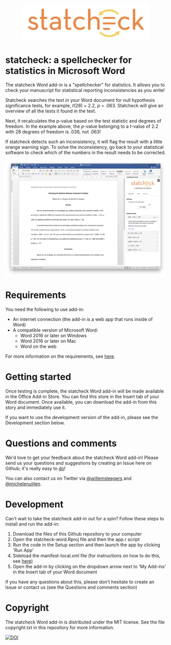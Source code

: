 <p align="center">
  <img width="400px" src="https://github.com/WillemSleegers/statcheck-word/raw/master/www/assets/statcheck.png"</img>
</p>

# statcheck: a spellchecker for statistics in Microsoft Word

The statcheck Word add-in is a "spellchecker" for statistics. It allows you to
check your manuscript for statistical reporting inconsistencies as you write!

Statcheck searches the text in your Word document for null hypothesis
significance tests, for example, _t_(28) = 2.2, _p_ = .063. Statcheck will give
an overview of all the tests it found in the text.

Next, it recalculates the p-value based on the test statistic and degrees of
freedom. In the example above, the _p_-value belonging to a _t_-value of 2.2
with 28 degrees of freedom is .036, not .063!

If statcheck detects such an inconsistency, it will flag the result with a
little orange warning sign. To solve the inconsistency, go back to your
statistical software to check which of the numbers in the result needs to be
corrected.

![statcheck screenshot](https://github.com/WillemSleegers/statcheck-word/raw/master/www/assets/screenshot.png)

# Requirements

You need the following to use add-in:

- An internet connection (the add-in is a web app that runs inside of Word)
- A compatible version of Microsoft Word:
  - Word 2016 or later on Windows
  - Word 2016 or later on Mac
  - Word on the web

For more information on the requirements, see [here](https://docs.microsoft.com/en-us/office/dev/add-ins/concepts/requirements-for-running-office-add-ins).

# Getting started

Once testing is complete, the statcheck Word add-in will be made available in
the Office Add-in Store. You can find this store in the Insert tab of your
Word document. Once available, you can download the add-in from this story and
immediately use it.

If you want to use the development version of the add-in, please see the
Development section below.

# Questions and comments

We'd love to get your feedback about the statcheck Word add-in! Please send us
your questions and suggestions by creating an Issue here on Github; it's really
easy to [do](https://docs.github.com/en/github/managing-your-work-on-github/creating-an-issue)!

You can also contact us on Twitter via
[@willemsleegers](https://twitter.com/willemsleegers) and
[@michelenuijten](https://twitter.com/MicheleNuijten).

# Development

Can't wait to take the statcheck add-in out for a spin? Follow these steps to
install and run the add-in:

1. Download the files of this Github repository to your computer
2. Open the statcheck-word.Rproj file and then the app.r script
3. Run the code in the Setup section and then launch the app by clicking 'Run App'
4. Sideload the manifest-local.xml file (for instructions on how to do this, see
   [here](https://docs.microsoft.com/en-us/office/dev/add-ins/testing/sideload-an-office-add-in-on-ipad-and-mac))
5. Open the add-in by clicking on the dropdown arrow next to 'My Add-ins' in the
   Insert tab of your Word document

If you have any questions about this, please don't hesitate to create an Issue
or contact us (see the Questions and comments section)

# Copyright

The statcheck Word add-in is distributed under the MIT license. See the file
copyright.txt in this repository for more information.

[![DOI](https://zenodo.org/badge/264169562.svg)](https://zenodo.org/badge/latestdoi/264169562)

